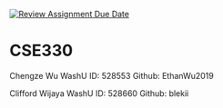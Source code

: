 [![Review Assignment Due Date](https://classroom.github.com/assets/deadline-readme-button-22041afd0340ce965d47ae6ef1cefeee28c7c493a6346c4f15d667ab976d596c.svg)](https://classroom.github.com/a/dsRPaEFS)
# CSE330
Chengze Wu
WashU ID: 528553
Github: EthanWu2019

Clifford Wijaya
WashU ID: 528660
Github: blekii
